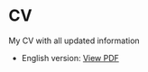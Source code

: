 # CV
My CV with all updated information

* English version:
[View PDF](https://github.com/Natasha-rare/CV/blob/main/CV_Nata_Avt.pdf)
